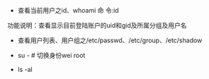 - 查看当前用户之id、whoami
命 令:id 

功能说明：查看显示目前登陆账户的uid和gid及所属分组及用户名 

- 查看用户列表、用户组之/etc/passwd、/etc/group、/etc/shadow

- su - # 切换身份wei root
- ls -al